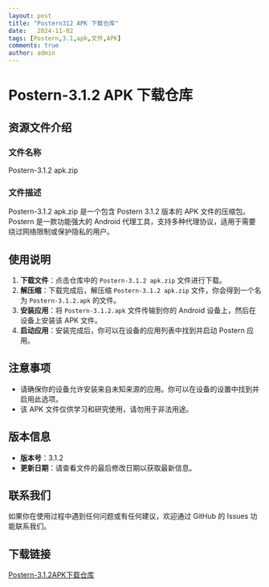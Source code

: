 ```yaml
---
layout: post
title: "Postern312 APK 下载仓库"
date:   2024-11-02
tags: [Postern,3.1,apk,文件,APK]
comments: true
author: admin
---
```

# Postern-3.1.2 APK 下载仓库

## 资源文件介绍

### 文件名称
Postern-3.1.2 apk.zip

### 文件描述
Postern-3.1.2 apk.zip 是一个包含 Postern 3.1.2 版本的 APK 文件的压缩包。Postern 是一款功能强大的 Android 代理工具，支持多种代理协议，适用于需要绕过网络限制或保护隐私的用户。

## 使用说明

1. **下载文件**：点击仓库中的 `Postern-3.1.2 apk.zip` 文件进行下载。
2. **解压缩**：下载完成后，解压缩 `Postern-3.1.2 apk.zip` 文件，你会得到一个名为 `Postern-3.1.2.apk` 的文件。
3. **安装应用**：将 `Postern-3.1.2.apk` 文件传输到你的 Android 设备上，然后在设备上安装该 APK 文件。
4. **启动应用**：安装完成后，你可以在设备的应用列表中找到并启动 Postern 应用。

## 注意事项

- 请确保你的设备允许安装来自未知来源的应用。你可以在设备的设置中找到并启用此选项。
- 该 APK 文件仅供学习和研究使用，请勿用于非法用途。

## 版本信息

- **版本号**：3.1.2
- **更新日期**：请查看文件的最后修改日期以获取最新信息。

## 联系我们

如果你在使用过程中遇到任何问题或有任何建议，欢迎通过 GitHub 的 Issues 功能联系我们。

## 下载链接

[Postern-3.1.2APK下载仓库](https://pan.quark.cn/s/47b752a3960e)